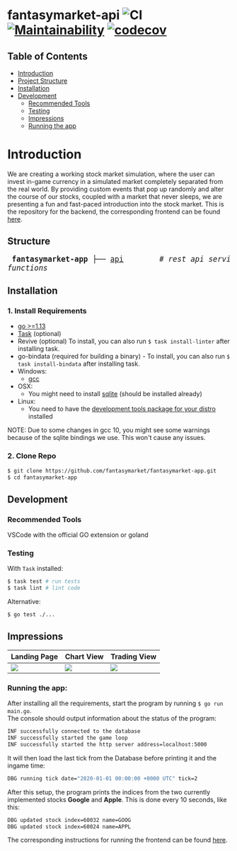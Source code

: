 # fantasymarket-api ![CI](https://github.com/fantasymarket/fantasymarket-api/workflows/CI/badge.svg) [![Maintainability](https://api.codeclimate.com/v1/badges/0702b9a5e11f3a0b7629/maintainability)](https://codeclimate.com/github/fantasymarket/fantasymarket-api/maintainability) [![codecov](https://codecov.io/gh/fantasymarket/fantasymarket-api/branch/develop/graph/badge.svg)](https://codecov.io/gh/fantasymarket/fantasymarket-api)


## Table of Contents

- [Introduction](#introduction)
- [Project Structure](#structure)
- [Installation](#installation)
- [Development](#development)
  - [Recommended Tools](#recommended-tools)
  - [Testing](#testing)
  - [Impressions](#beta-impressions)
  - [Running the app](#running-beta)

# Introduction

We are creating a working stock market simulation, where the user can invest in-game currency in a simulated market completely separated from the real world. By providing custom events that pop up randomly and alter the course of our stocks, coupled with a market that never sleeps, we are presenting a fun and fast-paced introduction into the stock market. This is the repository for the backend, the corresponding frontend can be found [here](https://github.com/fantasymarket/fantasymarket-app).

## Structure

<big><pre>
**fantasymarket-app**
├── [api](api/)&nbsp;&nbsp;&nbsp;&nbsp;&nbsp;&nbsp;&nbsp; _# rest api service_
├── [database](database/) &nbsp; _# database service_
├── [game](game/) &nbsp;&nbsp;&nbsp;&nbsp;&nbsp; _# game service_
└── [utils](utils/) &nbsp;&nbsp;&nbsp;&nbsp; _# utility functions_</pre></big>

## Installation

### 1. Install Requirements

- [go >=1.13](https://golang.org/dl/)
- [Task](https://taskfile.dev/#/installation) (optional)
- Revive (optional) To install, you can also run `$ task install-linter` after installing task.
- go-bindata (required for building a binary) - To install, you can also run `$ task install-bindata` after installing task.
- Windows:
	- [gcc](https://sourceforge.net/projects/tdm-gcc/)
- OSX:
	- You might need to install [sqlite](https://github.com/mattn/go-sqlite3#mac-osx) (should be installed already)
- Linux:
	- You need to have the [development tools package for your distro](https://github.com/mattn/go-sqlite3#linux) installed

NOTE: Due to some changes in gcc 10, you might see some warnings because of the sqlite bindings we use. This won't cause any issues. 

### 2. Clone Repo

```bash
$ git clone https://github.com/fantasymarket/fantasymarket-app.git
$ cd fantasymarket-app
```

## Development

### Recommended Tools

VSCode with the official GO extension or goland 

### Testing

With `Task` installed:

```bash
$ task test # run tests
$ task lint # lint code
```

Alternative:
```bash
$ go test ./...
```

## Impressions

| Landing Page      | Chart View      | Trading View |
|------------|-------------|-------------|
| <img src=https://i.imgur.com/DNQ0Xw8.jpg> | <img src=https://i.imgur.com/w5ikPh4.jpg> | <img src=https://i.imgur.com/A6Ga5k0.jpg> |

### Running the app:

After installing all the requirements, start the program by running `$ go run main.go`.\
The console should output information about the status of the program:

```bash
INF successfully connected to the database
INF successfully started the game loop
INF successfully started the http server address=localhost:5000
```

It will then load the last tick from the Database before printing it and the ingame time:

```bash
DBG running tick date="2020-01-01 00:00:00 +0000 UTC" tick=2
```

After this setup, the program prints the indices from the two currently implemented stocks **Google** and **Apple**. 
This is done every 10 seconds, like this:

```bash
DBG updated stock index=60032 name=GOOG
DBG updated stock index=60024 name=APPL
```

The corresponding instructions for running the frontend can be found [here](https://github.com/fantasymarket/fantasymarket-app).
